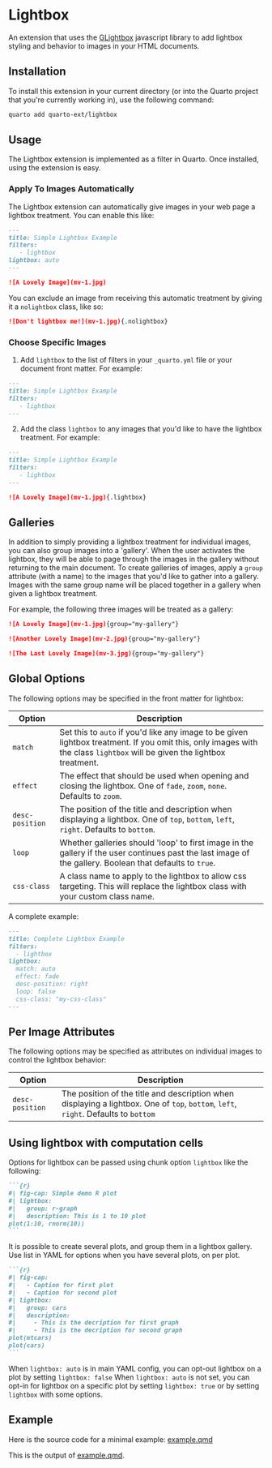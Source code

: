 # Lightbox

An extension that uses the [GLightbox](https://biati-digital.github.io/glightbox/) javascript library to add lightbox styling and behavior to images in your HTML documents.

## Installation

To install this extension in your current directory (or into the Quarto project that you're currently working in), use the following command:

``` bash
quarto add quarto-ext/lightbox
```

## Usage

The Lightbox extension is implemented as a filter in Quarto. Once installed, using the extension is easy.

### Apply To Images Automatically

The Lightbox extension can automatically give images in your web page a lightbox treatment. You can enable this like:

``` markdown
---
title: Simple Lightbox Example
filters:
   - lightbox
lightbox: auto
---

![A Lovely Image](mv-1.jpg)
```

You can exclude an image from receiving this automatic treatment by giving it a `nolightbox` class, like so:

``` markdown
![Don't lightbox me!](mv-1.jpg){.nolightbox}
```

### Choose Specific Images

1)  Add `lightbox` to the list of filters in your `_quarto.yml` file or your document front matter. For example:

``` markdown
---
title: Simple Lightbox Example
filters:
   - lightbox
---
```

2)  Add the class `lightbox` to any images that you'd like to have the lightbox treatment. For example:

``` markdown
---
title: Simple Lightbox Example
filters:
   - lightbox
---

![A Lovely Image](mv-1.jpg){.lightbox}
```

## Galleries

In addition to simply providing a lightbox treatment for individual images, you can also group images into a 'gallery'. When the user activates the lightbox, they will be able to page through the images in the gallery without returning to the main document. To create galleries of images, apply a `group` attribute (with a name) to the images that you'd like to gather into a gallery. Images with the same group name will be placed together in a gallery when given a lightbox treatment.

For example, the following three images will be treated as a gallery:

``` markdown
![A Lovely Image](mv-1.jpg){group="my-gallery"}

![Another Lovely Image](mv-2.jpg){group="my-gallery"}

![The Last Lovely Image](mv-3.jpg){group="my-gallery"}
```

## Global Options

The following options may be specified in the front matter for lightbox:

| Option          | Description                                                                                                                                                              |
|-----------------|--------------------------------------------------------------------------------------------------------------------------------------------------------------------------|
| `match`         | Set this to `auto` if you'd like any image to be given lightbox treatment. If you omit this, only images with the class `lightbox` will be given the lightbox treatment. |
| `effect`        | The effect that should be used when opening and closing the lightbox. One of `fade`, `zoom`, `none`. Defaults to `zoom`.                                                 |
| `desc-position` | The position of the title and description when displaying a lightbox. One of `top`, `bottom`, `left`, `right`. Defaults to `bottom`.                                     |
| `loop`          | Whether galleries should 'loop' to first image in the gallery if the user continues past the last image of the gallery. Boolean that defaults to `true`.                 |
| `css-class`     | A class name to apply to the lightbox to allow css targeting. This will replace the lightbox class with your custom class name.                                                                                                            |

A complete example:

``` markdown
---
title: Complete Lightbox Example
filters:
  - lightbox
lightbox:
  match: auto
  effect: fade
  desc-position: right
  loop: false
  css-class: "my-css-class"
---
```

## Per Image Attributes

The following options may be specified as attributes on individual images to control the lightbox behavior:

| Option          | Description                                                                                                                         |
|-----------------|-------------------------------------------------------------------------------------------------------------------------------------|
| `desc-position` | The position of the title and description when displaying a lightbox. One of `top`, `bottom`, `left`, `right`. Defaults to `bottom` |


## Using lightbox with computation cells

Options for lightbox can be passed using chunk option `lightbox` like the following:

````markdown
```{r}
#| fig-cap: Simple demo R plot 
#| lightbox:
#|   group: r-graph
#|   description: This is 1 to 10 plot
plot(1:10, rnorm(10))
```
````

It is possible to create several plots, and group them in a lightbox gallery. Use list in YAML for options when you have several plots, on per plot.

````markdown
```{r}
#| fig-cap: 
#|   - Caption for first plot
#|   - Caption for second plot
#| lightbox: 
#|   group: cars
#|   description: 
#|     - This is the decription for first graph
#|     - This is the decription for second graph
plot(mtcars)
plot(cars)
```
````

When `lightbox: auto` is in main YAML config, you can opt-out lightbox on a plot by setting `lightbox: false`
When `lightbox: auto` is not set, you can opt-in for lightbox on a specific plot by setting `lightbox: true` or by setting `lightbox` with some options.

## Example

Here is the source code for a minimal example: [example.qmd](https://github.com/quarto-ext/lightbox/blob/main/example.qmd)

This is the output of [example.qmd](https://quarto-ext.github.io/lightbox/).




